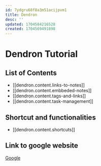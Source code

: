 ```yaml
---
id: 7ydgru68f8a3m51acijpvm1
title: Dendron
desc: ''
updated: 1704584216528
created: 1704569491898
---
```


# Dendron Tutorial

## List of Contents

- [[dendron.content.links-to-notes]]
- [[dendron.content.embbeded-notes]]
- [[dendron.content.tags-and-links]]
- [[dendron.content.task-management]]

## Shortcut and functionalities
- [[dendron.content.shortcuts]]

## Link to google website
[Google](https://www.google.com)
